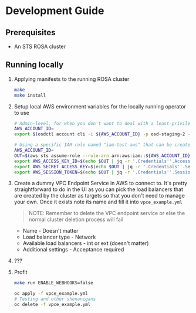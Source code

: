# Development Guide

## Prerequisites

* An STS ROSA cluster

## Running locally

1. Applying manifests to the running ROSA cluster

    ```bash
    make
    make install
    ```

2. Setup local AWS environment variables for the locally running operator to use

    ```bash
    # Admin-level, for when you don't want to deal with a least-privilege IAM policy
    AWS_ACCOUNT_ID=
    export $(osdctl account cli -i ${AWS_ACCOUNT_ID} -p osd-staging-2 -o env | xargs) 
    ```

    ```bash
    # Using a specific IAM role named "iam-test-aws" that can be created in AWS
    AWS_ACCOUNT_ID=
    OUT=$(aws sts assume-role --role-arn arn:aws:iam::${AWS_ACCOUNT_ID}:role/iam-test-aws --role-session-name anything --profile osd-staging-2);\
    export AWS_ACCESS_KEY_ID=$(echo $OUT | jq -r '.Credentials''.AccessKeyId');\
    export AWS_SECRET_ACCESS_KEY=$(echo $OUT | jq -r '.Credentials''.SecretAccessKey');\
    export AWS_SESSION_TOKEN=$(echo $OUT | jq -r '.Credentials''.SessionToken');
    ```

3. Create a dummy VPC Endpoint Service in AWS to connect to. It's pretty straightforward to do in the UI as you can pick the load balancers that are created by
the cluster as targets so that you don't need to manage your own. Once it exists note its name and fill it into `vpce_example.yml`

    > NOTE: Remember to delete the VPC endpoint service or else the normal cluster deletion process will fail

    * Name - Doesn't matter
    * Load balancer type - Network
    * Available load balancers - int or ext (doesn't matter)
    * Additional settings - Acceptance required

4. ???

5. Profit

    ```bash
    make run ENABLE_WEBHOOKS=false
    ```

    ```bash
    oc apply -f vpce_example.yml
    # Testing and other shenanigans
    oc delete -f vpce_example.yml
    ```
